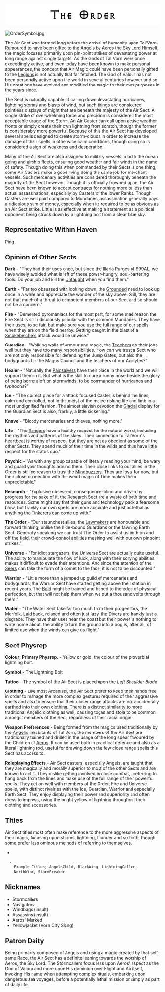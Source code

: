 

<div class="center" style="width: auto; margin-left: auto; margin-right: auto;">

![<File:The_Order.jpg>](The_Order.jpg "File:The_Order.jpg")

</div>

![OrderSymbol.jpg](OrderSymbol.jpg "OrderSymbol.jpg")

The Air Sect was formed long before the arrival of humanity upon
Tal'Vorn. Rumoured to have been gifted to the [Angels](Angel "wikilink")
by Aeros the Sky Lord Himself, the magic focuses primarily upon
pin-point strikes of devastating power at long range against single
targets. As the Gods of Tal'Vorn were once exceedingly active, and even
today have been known to make personal appearances, the concept that Air
Magic could have been personally gifted to the
[Legions](Angel "wikilink") is not actually that far fetched. The God of
Valour has not been personally active upon the world in several
centuries however and so His creations have evolved and modified the
magic to their own purposes in the years since.

The Sect is naturally capable of calling down devastating hurricanes,
lightning storms and blasts of wind, but such things are considered
pointless displays of might that are beneath the majesty of the Air
Sect. A single strike of overwhelming force and precision is considered
the most acceptable usage of the Storm. An Air Caster can call upon
active weather fronts or simply create their own lightning from scratch,
though the former is considerably more powerful. Because of this the Air
Sect has developed several spells designed to create storm-clouds in
order to increase the damage of their spells in otherwise calm
conditions, though doing so is considered a sign of weakness and
desperation.

Many of the Air Sect are also assigned to military vessels in both the
ocean going and airship fleets, ensuring good weather and fair winds in
the name of safety. Though doing this when commanded by their Sects is
one thing, some Air Casters make a good living doing the same job for
merchant vessels. Such mercenary activities are considered thoroughly
beneath the majority of the Sect however. Though it is officially
frowned upon, the Air Sect have been known to accept contracts for
nothing more or less than actual assassinations, especially by Casters
of the lower Ranks. Though Casters are well paid compared to Mundanes,
assassination generally pays a ridiculous sum of money, especially when
its required to be as obvious as an Air Sect strike. Little is as
effective at making a statement as a political opponent being struck
down by a lightning bolt from a clear blue sky.

## **Representative Within Haven**

Ping

## **Opinion of Other Sects**

**Dark** - "They had their uses once, but since the Illaria Purges of
999AL, we have wisely avoided what is left of these power-hungry,
soul-bartering fools. Do your job and kill the
[Untaught](Dark_Sect "wikilink") when you find them."

**Earth** - "Far too obsessed with looking down, the
[Grounded](Earth_Sect "wikilink") need to look up once in a while and
appreciate the wonder of the sky above. Still, they are not that much of
a threat to competent members of our Sect and so should not be a
concern."

**Fire** - "Demented pyromaniacs for the most part, for some mad reason
the Fire Sect is still ridiculously popular with the common Mundanes.
They have their uses, to be fair, but make sure you use the full range
of our spells when they are on the field nearby. Getting caught in the
blast of a [Smokebelchers](Fire_Sect "wikilink") attack would be
unwise."

**Guardian** - "Walking walls of armour and magic, the
[Teachers](Guardian_Sect "wikilink") do their jobs well but they have
too many responsibilities. How can we trust a Sect who are not only
responsible for defending the Jump Gates, but also the bodyguards for
the Magus Council and the teachers of our Acolytes?"

**Healer** - "Naturally the [Painsalvers](Healer_Sect "wikilink") have
their place in the world and we will support them in it. But what is the
skill to cure a runny nose beside the glory of being borne aloft on
stormwinds, to be commander of hurricanes and typhoons?"

**Ice** - "The correct place for a attack focused Caster is behind the
lines, calm and controlled, not in the midst of the melee risking life
and limb in a most undignified fashion. The almost slavish devotion the
[Glacial](Ice_Sect "wikilink") display for the Guardian Sect is also,
frankly, a little sickening."

**Knave** - "Bloody mercenaries and thieves, nothing more."

**Life** - "The [Rangers](Life_Sect "wikilink") have a healthy respect
for the natural world, including the rhythms and patterns of the skies.
Their connection to Tal'Vorn's heartbeat is worthy of respect, but they
are not as obedient as some of the other Sects. They spend much of their
time in the wilds and thus have little respect for the status quo."

**Psychic** - "As with any group capable of literally reading your mind,
be wary and guard your thoughts around them. Their close links to our
allies in the Order is still no reason to trust the
[Mindbuzzers](Psychic_Sect "wikilink"). They are loyal for now, but
their close connection with the weird magic of Time makes them
unpredictable."

**Research** - "Explosive obsessed, consequence-blind and driven by
progress for the sake of it, the Research Sect are a waste of both time
and resources. Some might say that their guns and technology pack a
fearsome blow, but frankly our own spells are more accurate and just as
lethal as anything the [Tinkerers](Research_Sect "wikilink") can come up
with."

**The Order** - "Our staunchest allies, the
[Lawmakers](The_Order_Sect "wikilink") are honourable and forward
thinking, unlike the hide-bound Guardians or the fawning Earth Sect.
Generally speaking we can trust The Order to assist us both on and off
the field, their crowd-control abilities meshing well with our own
pinpoint strikes."

**Universe** - "For idiot stargazers, the Universe Sect are actually
quite useful. The ability to manipulate the flow of luck, along with
their scrying abilities makes it difficult to evade their attentions.
And since the attention of the [Seers](Universe_Sect "wikilink") can
take the form of a comet to the face, it is not to be discounted."

**Warrior** - "Little more than a jumped up guild of mercenaries and
bodyguards, the Warrior Sect have started getting above their station in
recent years. The [Bold](Warrior_Sect "wikilink") might be trained and
honed to the edge of physical perfection, but that will not help them
when we put a thousand volts through them."

**Water** - "The Water Sect take far too much from their progenitors,
the Merfolk. Laid back, relaxed and often just lazy, the
[Divers](Water_Sect "wikilink") are frankly just a disgrace. They have
their uses near the coast but their power is nothing to write home
about. the ability to turn the ground into a bog is, after all, of
limited use when the winds can give us flight."

## **Sect Physrep**

**Colour**; **Primary Physrep.** - Yellow or gold, the colour of the
proverbial lightning bolt.

**Symbol** - The Lightning Bolt

**Tattoo** - The symbol of the Air Sect is placed upon the *Left
Shoulder Blade*

**Clothing** - Like most Arcanists, the Air Sect prefer to keep their
hands free in order to manage the more complex gestures required of
their aggressive spells and also to ensure that their closer range
attacks are not accidentally earthed into their own clothing. There is a
distinct similarity to more traditional Angelic clothing as well,
causing togas and stola to be common amongst members of the Sect,
regardless of their racial origin.

**Weapon Preferences** - Being formed from the magics used traditionally
by the [Angelic](Angel "wikilink") inhabitants of Tal'Vorn, the members
of the Air Sect are traditionally trained and drilled in the usage of
the long spear favoured by the Children of
[Aeros](Aeros_the_Valorous "wikilink"). It can be used both in practical
defence and also as a literal lightning rod, useful for drawing down the
few close range spells this Sect has access to.

**Roleplaying Effects** - Air Sect casters, especially Angels, are
taught that they are magically and morally superior to most of the other
Sects and are known to act it. They dislike getting involved in close
combat, preferring to hang back from the lines and make use of the full
range of their powerful spells. They get on well with members of the
Order, Fire and Universe spells, with distinct rivalries with the Ice,
Guardian, Warrior and especially Earth Sect. They enjoy displaying their
power and superiority and often dress to impress, using the bright
yellow of lightning throughout their clothing and accessories.

## **Titles**

Air Sect titles most often make reference to the more aggressive aspects
of their magic, focusing upon storms, lightning, thunder and so forth,
though some prefer less ominous methods of referring to themselves.

  -

      -
        Example Titles; AngelsChild, BlackWing, LightningCaller,
        NorthWind, StormBreaker

## **Nicknames**

  - Stormcallers
  - Navigators
  - Windbags (insult)
  - Assassins (insult)
  - Aeros' Marked
  - Yellowjacket (Vorn City Slang)

## **Patron Deity**

Being primarily composed of Angels and using a magic created by that
self-same Race, the Air Sect has a definite leaning towards the worship
of Aeros, the Sky Lord. The Stormcallers focus less upon Aeros' aspect
as the God of Valour and more upon His dominion over Flight and Air
itself, invoking His name when attempting complex rituals, embarking
upon dangerous sea voyages, before a potentially lethal mission or
simply as part of daily life.
